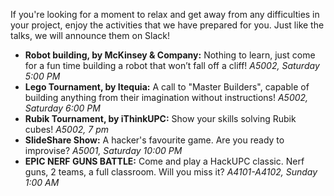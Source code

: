 If you're looking for a moment to relax and get away from any difficulties in your project, enjoy the activities that we have prepared for you. Just like the talks, we will announce them on Slack!

- **Robot building, by McKinsey & Company:** Nothing to learn, just come for a fun time building a robot that won’t fall off a cliff! _A5002, Saturday 5:00 PM_
- **Lego Tournament, by Itequia:** A call to "Master Builders", capable of building anything from their imagination without instructions! _A5002, Saturday 6:00 PM_
- **Rubik Tournament, by iThinkUPC:** Show your skills solving Rubik cubes! _A5002, 7 pm_
- **SlideShare Show:** A hacker's favourite game. Are you ready to improvise? _A5001, Saturday 10:00 PM_
- **EPIC NERF GUNS BATTLE:** Come and play a HackUPC classic. Nerf guns, 2 teams, a full classroom. Will you miss it? _A4101-A4102, Sunday 1:00 AM_
